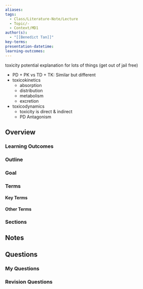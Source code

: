 ```yaml
---
aliases: 
tags:
  - Class/Literature-Note/Lecture
  - Topic/-
  - Context/MD1
author(s):
  - "[[Benedict Tan]]"
key-terms: 
presentation-datetime: 
learning-outcomes:
---
```

toxicity potential explanation for lots of things (get out of jail free)

- PD + PK vs TD + TK: Similar but different
- toxicokinetics
	- absorption
	- distribution
	- metabolism
	- excretion
- toxicodynamics
	- toxicity is direct & indirect
	- PD Antagonism

## Overview
### Learning Outcomes

### Outline

### Goal

### Terms
#### Key Terms

#### Other Terms

### Sections


## Notes


## Questions

### My Questions
### Revision Questions




